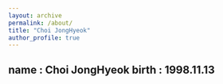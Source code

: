 ```yaml
---
layout: archive
permalink: /about/
title: "Choi JongHyeok"
author_profile: true
---
```


name : Choi JongHyeok
birth : 1998.11.13
--
